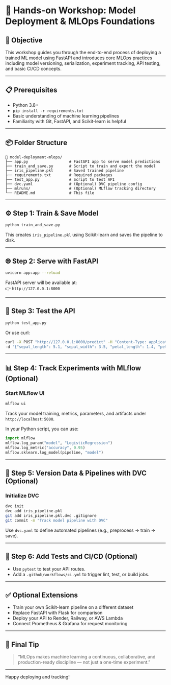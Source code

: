 
# 🧪 Hands-on Workshop: Model Deployment & MLOps Foundations

## 🎯 Objective
This workshop guides you through the end-to-end process of deploying a trained ML model using FastAPI and introduces core MLOps practices including model versioning, serialization, experiment tracking, API testing, and basic CI/CD concepts.

---

## 📋 Prerequisites

- Python 3.8+
- `pip install -r requirements.txt`
- Basic understanding of machine learning pipelines
- Familiarity with Git, FastAPI, and Scikit-learn is helpful

---

## 📦 Folder Structure

```
📁 model-deployment-mlops/
├── app.py                  # FastAPI app to serve model predictions
├── train_and_save.py       # Script to train and export the model
├── iris_pipeline.pkl       # Saved trained pipeline
├── requirements.txt        # Required packages
├── test_app.py             # Script to test API
├── dvc.yaml                # (Optional) DVC pipeline config
├── mlruns/                 # (Optional) MLflow tracking directory
└── README.md               # This file
```

---

## ⚙️ Step 1: Train & Save Model

```bash
python train_and_save.py
```

This creates `iris_pipeline.pkl` using Scikit-learn and saves the pipeline to disk.

---

## 🌐 Step 2: Serve with FastAPI

```bash
uvicorn app:app --reload
```

FastAPI server will be available at:  
👉 `http://127.0.0.1:8000`

---

## 🧪 Step 3: Test the API

```bash
python test_app.py
```

Or use curl:

```bash
curl -X POST "http://127.0.0.1:8000/predict" -H "Content-Type: application/json" \
-d '{"sepal_length": 5.1, "sepal_width": 3.5, "petal_length": 1.4, "petal_width": 0.2}'
```

---

## 📊 Step 4: Track Experiments with MLflow (Optional)

### Start MLflow UI

```bash
mlflow ui
```

Track your model training, metrics, parameters, and artifacts under `http://localhost:5000`.

In your Python script, you can use:

```python
import mlflow
mlflow.log_param("model", "LogisticRegression")
mlflow.log_metric("accuracy", 0.95)
mlflow.sklearn.log_model(pipeline, "model")
```

---

## 🔁 Step 5: Version Data & Pipelines with DVC (Optional)

### Initialize DVC

```bash
dvc init
dvc add iris_pipeline.pkl
git add iris_pipeline.pkl.dvc .gitignore
git commit -m "Track model pipeline with DVC"
```

Use `dvc.yaml` to define automated pipelines (e.g., preprocess → train → save).

---

## 🧪 Step 6: Add Tests and CI/CD (Optional)

- Use `pytest` to test your API routes.
- Add a `.github/workflows/ci.yml` to trigger lint, test, or build jobs.

---

## ✅ Optional Extensions

- Train your own Scikit-learn pipeline on a different dataset
- Replace FastAPI with Flask for comparison
- Deploy your API to Render, Railway, or AWS Lambda
- Connect Prometheus & Grafana for request monitoring

---

## 🧠 Final Tip

> “MLOps makes machine learning a continuous, collaborative, and production-ready discipline — not just a one-time experiment.”

---

Happy deploying and tracking!
